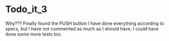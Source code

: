 # Todo_it_3
Why???
Finally found the PUSH button
I have done everything according to specs, but I have not commented as much as I should have.
I could have done some more tests too.
